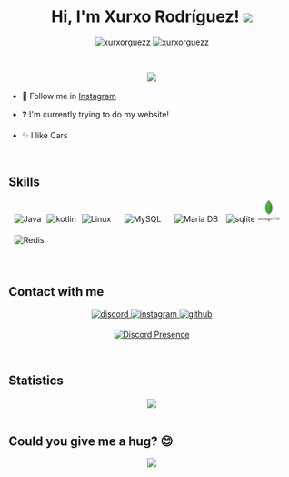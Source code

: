 <h1 align="center">
Hi, I'm Xurxo Rodríguez!
	<a href="https://github.com/xurxorguezz" target="_self">
		<img src="https://media.giphy.com/media/hvRJCLFzcasrR4ia7z/giphy.gif" width="30">
	</a>
</h1>
<p align="center">
	<a href="https://github.com/xurxorguezz">
		<img src="https://komarev.com/ghpvc/?username=xurxorguezz&label=Profile%20views&color=0e75b6&style=flat" alt="xurxorguezz" />
	</a>
	<a href="https://github.com/xurxorguezz">
		<img src="https://img.shields.io/github/followers/xurxorguezz?label=Followers" alt="xurxorguezz" />
	</a>
</p>
<br/>
<p align="center">
	<a href="https://github.com/xurxorguezz">
		<img src="https://readme-typing-svg.demolab.com?font=Fira+Code&pause=1000&random=false&width=435&lines=Spanish+Programmer;Front-end+developer;Sexy&center=true&width=380&height=45">
	</a>
</p>


- 🔭 Follow me in [Instagram](https://instagram.com/xurxorguezz_)
  

- ❓ I'm currently trying to do my website!
  

- ✨ I like Cars
  

<br/>  


## Skills

<img style="margin: 10px" src="https://profilinator.rishav.dev/skills-assets/java-original-wordmark.svg" alt="Java" height="50" /><img src="https://www.vectorlogo.zone/logos/kotlinlang/kotlinlang-icon.svg" alt="kotlin" width="40" height="40"/><img style="margin: 10px" src="https://profilinator.rishav.dev/skills-assets/linux-original.svg" alt="Linux" height="50" /> <img style="margin: 10px" src="https://profilinator.rishav.dev/skills-assets/mysql-original-wordmark.svg" alt="MySQL" height="50" /> <img style="margin: 10px" src="https://profilinator.rishav.dev/skills-assets/mariadb.png" alt="Maria DB" height="50" />   <img src="https://www.vectorlogo.zone/logos/sqlite/sqlite-icon.svg" alt="sqlite" width="40" height="40"/>  <img src="https://raw.githubusercontent.com/devicons/devicon/master/icons/mongodb/mongodb-original-wordmark.svg" alt="mongodb" width="40" height="40"/> <img style="margin: 10px" src="https://profilinator.rishav.dev/skills-assets/redis-original-wordmark.svg" alt="Redis" height="50" />  


<br/>  


## Contact with me
<div align="center">
<a href="https://dsc.gg/ezsh0p" target="_blank">
<img src=https://img.shields.io/badge/discord-%2300acee.svg?&style=for-the-badge&logo=discord&logoColor=white alt=discord style="margin-bottom: 5px;" />
</a>
<a href="https://instagram.com/xurxorguezz_" target="_blank">
<img src=https://img.shields.io/badge/instagram-%23000000.svg?&style=for-the-badge&logo=instagram&logoColor=white alt=instagram style="margin-bottom: 5px;" />
</a>
<a href="https://github.com/xurxorguezz" target="_blank">
<img src=https://img.shields.io/badge/github-%2324292e.svg?&style=for-the-badge&logo=github&logoColor=white alt=github style="margin-bottom: 5px;" />
</a>  
  
[![Discord Presence](https://lanyard.cnrad.dev/api/987731105371287633)](https://discord.com/users/987731105371287633)
</div>  
  

<br/>  


## Statistics
<div align="center"><img src="https://github-readme-stats.vercel.app/api?username=xurxorguezz&show_icons=true&count_private=true&hide_border=true&locale=es&theme=dracula" align="center" /></div>  

<br/>  

## Could you give me a hug? 😊
<center>
<a href="http://huggle.jdf2.org/hug/xurxorguezz">
     <img src="http://huggle.jdf2.org/sig/xurxorguezz.png">
</a>
</center>
